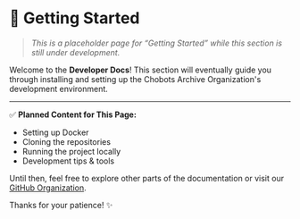 # 🚀 Getting Started

> _This is a placeholder page for “Getting Started” while this section is still under development._

Welcome to the **Developer Docs**! This section will eventually guide you through installing and setting up the Chobots Archive Organization's development environment.

---

✅ **Planned Content for This Page:**
- Setting up Docker
- Cloning the repositories
- Running the project locally
- Development tips & tools

Until then, feel free to explore other parts of the documentation or visit our [GitHub Organization](https://github.com/Chobots).

Thanks for your patience! ✨
